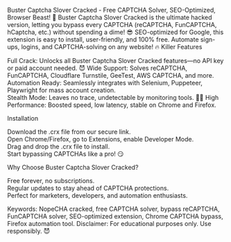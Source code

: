 Buster Captcha Slover Cracked - Free CAPTCHA Solver, SEO-Optimized, Browser Beast! 🚀
Buster Captcha Slover Cracked is the ultimate hacked version, letting you bypass every CAPTCHA (reCAPTCHA, FunCAPTCHA, hCaptcha, etc.) without spending a dime! 😎 SEO-optimized for Google, this extension is easy to install, user-friendly, and 100% free. Automate sign-ups, logins, and CAPTCHA-solving on any website! 🔥
Killer Features

Full Crack: Unlocks all Buster Captcha Slover Cracked features—no API key or paid account needed. 😈
Wide Support: Solves reCAPTCHA, FunCAPTCHA, Cloudflare Turnstile, GeeTest, AWS CAPTCHA, and more.
Automation Ready: Seamlessly integrates with Selenium, Puppeteer, Playwright for mass account creation.  
Stealth Mode: Leaves no trace, undetectable by monitoring tools. 🕵️‍♂️
High Performance: Boosted speed, low latency, stable on Chrome and Firefox.

Installation

Download the .crx file from our secure link.  
Open Chrome/Firefox, go to Extensions, enable Developer Mode.  
Drag and drop the .crx file to install.  
Start bypassing CAPTCHAs like a pro! 😏

Why Choose Buster Captcha Slover Cracked?

Free forever, no subscriptions.  
Regular updates to stay ahead of CAPTCHA protections.  
Perfect for marketers, developers, and automation enthusiasts.

Keywords: NopeCHA cracked, free CAPTCHA solver, bypass reCAPTCHA, FunCAPTCHA solver, SEO-optimized extension, Chrome CAPTCHA bypass, Firefox automation tool.
Disclaimer: For educational purposes only. Use responsibly. 😈
